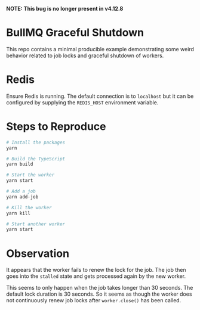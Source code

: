**NOTE: This bug is no longer present in v4.12.8**

# BullMQ Graceful Shutdown

This repo contains a minimal producible example demonstrating some weird behavior related to job locks and graceful shutdown of workers.

# Redis

Ensure Redis is running. The default connection is to `localhost` but it can be configured by supplying the `REDIS_HOST` environment variable.

# Steps to Reproduce

```sh
# Install the packages
yarn

# Build the TypeScript
yarn build

# Start the worker
yarn start

# Add a job
yarn add-job

# Kill the worker
yarn kill

# Start another worker
yarn start
```

# Observation

It appears that the worker fails to renew the lock for the job. The job then goes into the `stalled` state and gets processed again by the new worker.

This seems to only happen when the job takes longer than 30 seconds. The default lock duration is 30 seconds. So it seems as though the worker does not continuously renew job locks after `worker.close()` has been called.
